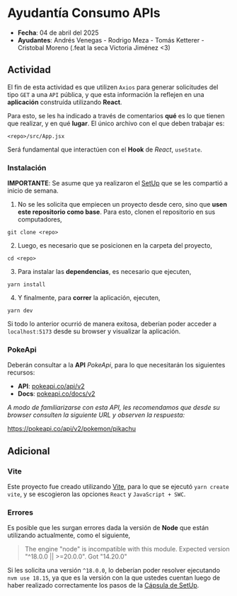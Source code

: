 
# Ayudantía Consumo APIs

* **Fecha**: 04 de abril del 2025
* **Ayudantes**: Andrés Venegas - Rodrigo Meza - Tomás Ketterer - Cristobal Moreno (.feat la seca Victoria Jiménez <3)

## Actividad

El fin de esta actividad es que utilizen `Axios` para generar solicitudes del tipo `GET` a una `API` pública, y que esta información la reflejen en una **aplicación** construída utilizando **React**.

Para esto, se les ha indicado a través de comentarios **qué** es lo que tienen que realizar, y en qué **lugar**. El único archivo con el que deben trabajar es:

```
<repo>/src/App.jsx
```

Será fundamental que interactúen con el **Hook** de *React*, `useState`.

### Instalación

**IMPORTANTE**: Se asume que ya realizaron el [SetUp](https://www.youtube.com/watch?v=KtH8qZt9aUg) que se les compartió a inicio de semana.

1. No se les solicita que empiecen un proyecto desde cero, sino que **usen este repositorio como base**. Para esto, clonen el repositorio en sus computadores,

```
git clone <repo>
```

2. Luego, es necesario que se posicionen en la carpeta del proyecto,

```
cd <repo>
```

3. Para instalar las **dependencias**, es necesario que ejecuten,

```
yarn install
```

4. Y finalmente, para **correr** la aplicación, ejecuten,

```
yarn dev
```

Si todo lo anterior ocurrió de manera exitosa, deberían poder acceder a `localhost:5173` desde su browser y visualizar la aplicación.

### PokeApi

Deberán consultar a la **API** *PokeApi*, para lo que necesitarán los siguientes recursos:

* **API**: [pokeapi.co/api/v2](https://pokeapi.co/api/v2)
* **Docs**: [pokeapi.co/docs/v2](https://pokeapi.co/docs/v2)

*A modo de familiarizarse con esta API, les recomendamos que desde su browser consulten la siguiente URL y observen la respuesta:*

https://pokeapi.co/api/v2/pokemon/pikachu

## Adicional

### Vite

Este proyecto fue creado utilizando [Vite](https://vitejs.dev/), para lo que se ejecutó `yarn create vite`, y se escogieron las opciones `React` y `JavaScript + SWC`.

### Errores

Es posible que les surgan errores dada la versión de **Node** que están utilizando actualmente, como el siguiente,

> The engine "node" is incompatible with this module. Expected version "^18.0.0 || >=20.0.0". Got "14.20.0"

Si les solicita una versión `^18.0.0`, lo deberían poder resolver ejecutando `nvm use 18.15`, ya que es la versión con la que ustedes cuentan luego de haber realizado correctamente los pasos de la [Cápsula de SetUp](https://www.youtube.com/watch?v=KtH8qZt9aUg).